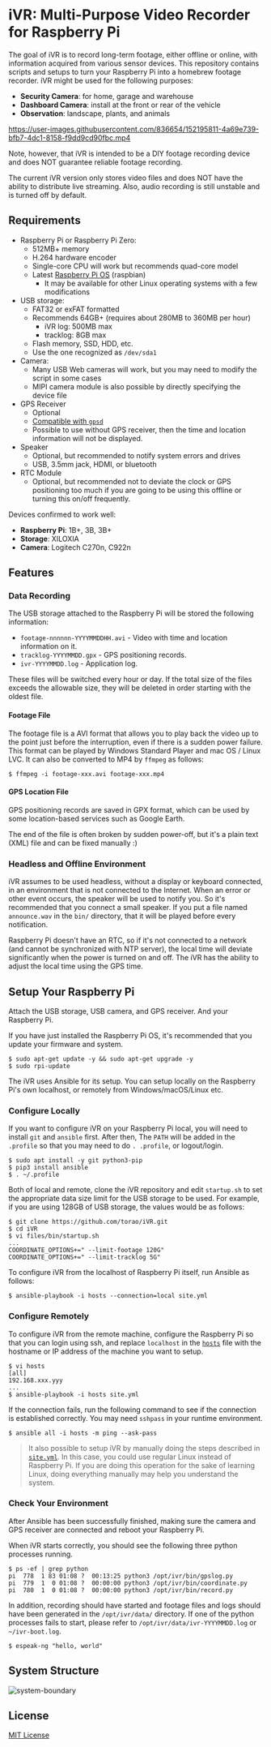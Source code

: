 # iVR: Multi-Purpose Video Recorder for Raspberry Pi

The goal of iVR is to record long-term footage, either offline or online, with information acquired
from various sensor devices. This repository contains scripts and setups to turn your Raspberry Pi
into a homebrew footage recorder. iVR might be used for the following purposes:

* **Security Camera**: for home, garage and warehouse
* **Dashboard Camera**: install at the front or rear of the vehicle
* **Observation**: landscape, plants, and animals

https://user-images.githubusercontent.com/836654/152195811-4a69e739-bfb7-4dc1-8158-f9dd9cd90fbc.mp4

Note, however, that iVR is intended to be a DIY footage recording device and does NOT guarantee
reliable footage recording.

The current iVR version only stores video files and does NOT have the ability to distribute live
streaming. Also, audio recording is still unstable and is turned off by default.

## Requirements

* Raspberry Pi or Raspberry Pi Zero:
  * 512MB+ memory
  * H.264 hardware encoder
  * Single-core CPU will work but recommends quad-core model
  * Latest [Raspberry Pi OS](https://www.raspberrypi.com/software/) (raspbian)
    * It may be available for other Linux operating systems with a few modifications
* USB storage:
  * FAT32 or exFAT formatted
  * Recommends 64GB+ (requires about 280MB to 360MB per hour)
    * iVR log: 500MB max
    * tracklog: 8GB max
  * Flash memory, SSD, HDD, etc.
  * Use the one recognized as `/dev/sda1`
* Camera:
  * Many USB Web cameras will work, but you may need to modify the script in some cases
  * MIPI camera module is also possible by directly specifying the device file
* GPS Receiver
  * Optional
  * [Compatible with `gpsd`](https://gpsd.gitlab.io/gpsd/hardware.html)
  * Possible to use without GPS receiver, then the time and location information will not be
    displayed.
* Speaker
  * Optional, but recommended to notify system errors and drives
  * USB, 3.5mm jack, HDMI, or bluetooth
* RTC Module
  * Optional, but recommended not to deviate the clock or GPS positioning too much if you are going
    to be using this offline or turning this on/off frequently.

Devices confirmed to work well:

* **Raspberry Pi**: 1B+, 3B, 3B+
* **Storage**: XILOXIA 
* **Camera**: Logitech C270n, C922n

## Features

### Data Recording

The USB storage attached to the Raspberry Pi will be stored the following information:

* `footage-nnnnnn-YYYYMMDDHH.avi` - Video with time and location information on it.
* `tracklog-YYYYMMDD.gpx` - GPS positioning records.
* `ivr-YYYYMMDD.log` - Application log.

These files will be switched every hour or day. If the total size of the files exceeds the allowable
size, they will be deleted in order starting with the oldest file.

#### Footage File

The footage file is a AVI format that allows you to play back the video up to the point just before
the interruption, even if there is a sudden power failure.
This format can be played by Windows Standard Player and mac OS / Linux LVC. It can also be
converted to MP4 by `ffmpeg` as follows:

```
$ ffmpeg -i footage-xxx.avi footage-xxx.mp4
```

#### GPS Location File

GPS positioning records are saved in GPX format, which can be used by some location-based services
such as Google Earth.

The end of the file is often broken by sudden power-off, but it's a plain text (XML) file and can
be fixed manually :)

### Headless and Offline Environment

iVR assumes to be used headless, without a display or keyboard connected, in an environment that is
not connected to the Internet.
When an error or other event occurs, the speaker will be used to notify you. So it's recommended
that you connect a small speaker.
If you put a file named `announce.wav` in the `bin/` directory, that it will be played before every
notification.

Raspberry Pi doesn't have an RTC, so if it's not connected to a network (and cannot be synchronized
with NTP server), the local time will deviate significantly when the power is turned on and off.
The iVR has the ability to adjust the local time using the GPS time.

## Setup Your Raspberry Pi

Attach the USB storage, USB camera, and GPS receiver. And your Raspberry Pi.

If you have just installed the Raspberry Pi OS, it's recommended that you update your firmware and
system.

```
$ sudo apt-get update -y && sudo apt-get upgrade -y
$ sudo rpi-update
```

The iVR uses Ansible for its setup. You can setup locally on the Raspberry Pi's own localhost, or
remotely from Windows/macOS/Linux etc.

### Configure Locally

If you want to configure iVR on your Raspberry Pi local, you will need to install `git` and
`ansible` first. After then, The `PATH` will be added in the `.profile` so that you may need to do
`. .profile`, or logout/login.

```
$ sudo apt install -y git python3-pip
$ pip3 install ansible
$ . ~/.profile
```

Both of local and remote, clone the iVR repository and edit `startup.sh` to set the appropriate data
size limit for the USB storage to be used. For example, if you are using 128GB of USB storage, the
values would be as follows:

```
$ git clone https://github.com/torao/iVR.git
$ cd iVR
$ vi files/bin/startup.sh
...
COORDINATE_OPTIONS+=" --limit-footage 120G"
COORDINATE_OPTIONS+=" --limit-tracklog 5G"
```

To configure iVR from the localhost of Raspberry Pi itself, run Ansible as follows:

```
$ ansible-playbook -i hosts --connection=local site.yml
```

### Configure Remotely

To configure iVR from the remote machine, configure the Raspberry Pi so that you can login using ssh,
and replace `localhost` in the [`hosts`](/torao/iVR/tree/main/hosts) file with the hostname or IP
address of the machine you want to setup.

```
$ vi hosts
[all]
192.168.xxx.yyy
...
$ ansible-playbook -i hosts site.yml
```

If the connection fails, run the following command to see if the connection is established correctly. You may need
`sshpass` in your runtime environment.

```
$ ansible all -i hosts -m ping --ask-pass
```

> It also possible to setup iVR by manually doing the steps described in 
> [`site.yml`](/torao/iVR/tree/main/site.yml). In this case, you could use regular Linux instead of
> Raspberry Pi. If you are doing this operation for the sake of learning Linux, doing everything
> manually may help you understand the system.

### Check Your Environment

After Ansible has been successfully finished, making sure the camera and GPS receiver are connected
and reboot your Raspberry Pi.

When iVR starts correctly, you should see the following three python processes running.

```
$ ps -ef | grep python
pi  778  1 83 01:08 ?  00:13:25 python3 /opt/ivr/bin/gpslog.py
pi  779  1  0 01:08 ?  00:00:00 python3 /opt/ivr/bin/coordinate.py
pi  780  1  0 01:08 ?  00:00:00 python3 /opt/ivr/bin/record.py
```

In addition, recording should have started and footage files and logs should have been generated in
the `/opt/ivr/data/` directory. If one of the python processes fails to start, please refer to
`/opt/ivr/data/ivr-YYYYMMDD.log` or `~/ivr-boot.log`.

```
$ espeak-ng "hello, world"
```

## System Structure

![system-boundary](https://user-images.githubusercontent.com/836654/152196050-de549dc6-e55d-4c96-9122-d0dfad279cec.png)

## License

[MIT License](/torao/iVR/tree/main/LICENSE)
